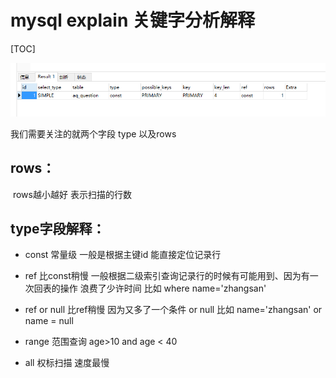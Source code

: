 # mysql explain 关键字分析解释

[TOC]

![1571300314753](./image/1571300314753.png)

我们需要关注的就两个字段  type 以及rows

## rows：

​	rows越小越好  表示扫描的行数

## type字段解释：

- const  常量级  一般是根据主键id 能直接定位记录行

- ref     比const稍慢  一般根据二级索引查询记录行的时候有可能用到、因为有一次回表的操作 浪费了少许时间   比如 where name='zhangsan'

- ref or null   比ref稍慢  因为又多了一个条件  or null 比如 name='zhangsan' or name = null

- range    范围查询  age>10  and age < 40  

- all  权标扫描  速度最慢

  

  

  

  

  

  

  ## 
